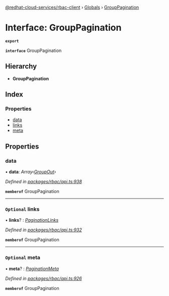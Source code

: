 [@redhat-cloud-services/rbac-client](../README.md) › [Globals](../globals.md) › [GroupPagination](grouppagination.md)

# Interface: GroupPagination

**`export`** 

**`interface`** GroupPagination

## Hierarchy

* **GroupPagination**

## Index

### Properties

* [data](grouppagination.md#data)
* [links](grouppagination.md#optional-links)
* [meta](grouppagination.md#optional-meta)

## Properties

###  data

• **data**: *Array‹[GroupOut](groupout.md)›*

*Defined in [packages/rbac/api.ts:938](https://github.com/RedHatInsights/javascript-clients/blob/master/packages/rbac/api.ts#L938)*

**`memberof`** GroupPagination

___

### `Optional` links

• **links**? : *[PaginationLinks](paginationlinks.md)*

*Defined in [packages/rbac/api.ts:932](https://github.com/RedHatInsights/javascript-clients/blob/master/packages/rbac/api.ts#L932)*

**`memberof`** GroupPagination

___

### `Optional` meta

• **meta**? : *[PaginationMeta](paginationmeta.md)*

*Defined in [packages/rbac/api.ts:926](https://github.com/RedHatInsights/javascript-clients/blob/master/packages/rbac/api.ts#L926)*

**`memberof`** GroupPagination
